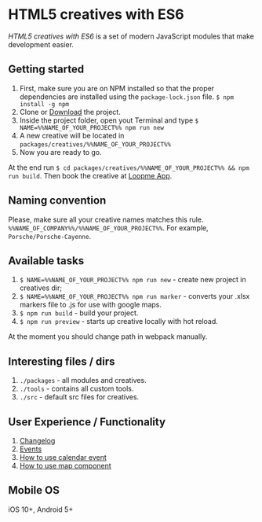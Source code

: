 # HTML5 creatives with ES6

*HTML5 creatives with ES6* is a set of modern JavaScript modules that make development easier.

## Getting started

1. First, make sure you are on NPM installed so that the proper dependencies are installed using the `package-lock.json` file.
`$ npm install -g npm`
1. Clone or [Download](https://github.com/loopme/es6-creatives/archive/master.zip) the project.
1. Inside the project folder, open yout Terminal and type
`$ NAME=%%NAME_OF_YOUR_PROJECT%% npm run new`
1. A new creative will be located in `packages/creatives/%%NAME_OF_YOUR_PROJECT%%`
1. Now you are ready to go.

At the end run `$ cd packages/creatives/%%NAME_OF_YOUR_PROJECT%% && npm run build`.
Then book the creative at [Loopme App](https://brand.loopme.com/#/campaigns).

## Naming convention

Please, make sure all your creative names matches this rule.
`%%NAME_OF_COMPANY%%/%%NAME_OF_YOUR_PROJECT%%`.
For example, `Porsche/Porsche-Cayenne`.

## Available tasks

1. `$ NAME=%%NAME_OF_YOUR_PROJECT%% npm run new` - create new project in creatives dir;
1. `$ NAME=%%NAME_OF_YOUR_PROJECT%% npm run marker` - converts your .xlsx markers file to .js for use with google maps.
1. `$ npm run build` - build your project.
1. `$ npm run preview` - starts up creative locally with hot reload.

At the moment you should change path in webpack manually.

## Interesting files / dirs

1. `./packages` - all modules and creatives.
1. `./tools` - contains all custom tools.
1. `./src` - default src files for creatives.

## User Experience / Functionality

1. [Changelog](https://github.com/loopme/es6-creatives/blob/master/docs/changelog.md)
2. [Events](https://github.com/loopme/es6-creatives/blob/master/docs/events.md)
3. [How to use calendar event](https://github.com/loopme/es6-creatives/blob/master/docs/calendarEvent.md)
4. [How to use map component](https://github.com/loopme/es6-creatives/blob/master/docs/mapComponent.md)

## Mobile OS

iOS 10+, Android 5+
